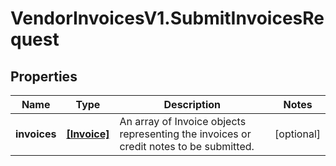 # VendorInvoicesV1.SubmitInvoicesRequest

## Properties
Name | Type | Description | Notes
------------ | ------------- | ------------- | -------------
**invoices** | [**[Invoice]**](Invoice.md) | An array of Invoice objects representing the invoices or credit notes to be submitted. | [optional] 


